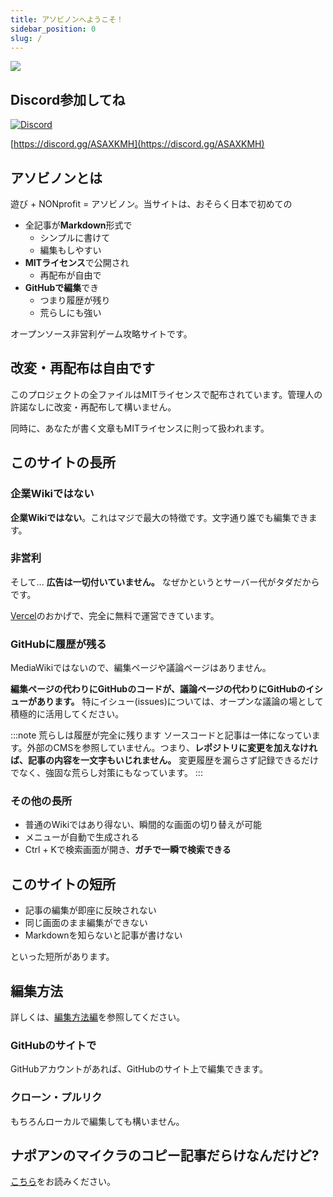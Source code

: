 ```yaml
---
title: アソビノンへようこそ！
sidebar_position: 0
slug: /
---
```


![](https://asobinon.org/ogp/ogp-1200x630.png)


## Discord参加してね

[![Discord](https://img.shields.io/discord/390466362373570561)](https://discord.gg/ASAXKMH)

[https://discord.gg/ASAXKMH](https://discord.gg/ASAXKMH)

## アソビノンとは

遊び + NONprofit = アソビノン。当サイトは、おそらく日本で初めての

- 全記事が**Markdown**形式で
  - シンプルに書けて
  - 編集もしやすい
- **MITライセンス**で公開され
  - 再配布が自由で
- **GitHubで編集**でき
  - つまり履歴が残り
  - 荒らしにも強い

オープンソース非営利ゲーム攻略サイトです。

## 改変・再配布は自由です

このプロジェクトの全ファイルはMITライセンスで配布されています。管理人の許諾なしに改変・再配布して構いません。

同時に、あなたが書く文章もMITライセンスに則って扱われます。

## このサイトの長所

### 企業Wikiではない

**企業Wikiではない**。これはマジで最大の特徴です。文字通り誰でも編集できます。

### 非営利

そして... **広告は一切付いていません。** なぜかというとサーバー代がタダだからです。

[Vercel](https://vercel.com)のおかげで、完全に無料で運営できています。

### GitHubに履歴が残る

MediaWikiではないので、編集ページや議論ページはありません。

**編集ページの代わりにGitHubのコードが、議論ページの代わりにGitHubのイシューがあります。** 特にイシュー(issues)については、オープンな議論の場として積極的に活用してください。

:::note 荒らしは履歴が完全に残ります
ソースコードと記事は一体になっています。外部のCMSを参照していません。つまり、**レポジトリに変更を加えなければ、記事の内容を一文字もいじれません。** 変更履歴を漏らさず記録できるだけでなく、強固な荒らし対策にもなっています。
:::

### その他の長所

- 普通のWikiではあり得ない、瞬間的な画面の切り替えが可能
- メニューが自動で生成される
- Ctrl + Kで検索画面が開き、**ガチで一瞬で検索できる**

## このサイトの短所

- 記事の編集が即座に反映されない
- 同じ画面のまま編集ができない
- Markdownを知らないと記事が書けない

といった短所があります。

## 編集方法

詳しくは、[編集方法編](/ASOBINON/contribute/)を参照してください。

### GitHubのサイトで

GitHubアカウントがあれば、GitHubのサイト上で編集できます。

### クローン・プルリク

もちろんローカルで編集しても構いません。

## ナポアンのマイクラのコピー記事だらけなんだけど?

[こちら](/ASOBINON/napoan)をお読みください。

